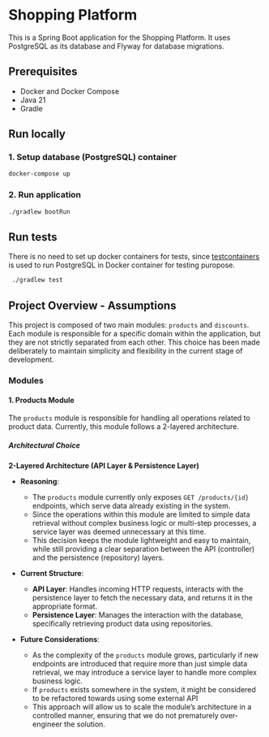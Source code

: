 # Shopping Platform

This is a Spring Boot application for the Shopping Platform. It uses PostgreSQL as its database and Flyway for database
migrations.

## Prerequisites

- Docker and Docker Compose
- Java 21
- Gradle

## Run locally

### 1. Setup database (PostgreSQL) container

```bash
docker-compose up
```

### 2. Run application

```bash
./gradlew bootRun
```

## Run tests

There is no need to set up docker containers for tests,
since [testcontainers](https://testcontainers.com/) is used to run PostgreSQL in Docker container for testing puropose.

```bash
 ./gradlew test
 ```

## Project Overview - Assumptions

This project is composed of two main modules: `products` and `discounts`. Each module is responsible for a specific
domain within the application, but they are not strictly separated from each other. This choice has been made
deliberately to maintain simplicity and flexibility in the current stage of development.

### Modules

#### 1. Products Module

The `products` module is responsible for handling all operations related to product data. Currently, this module follows
a 2-layered architecture.

##### Architectural Choice

**2-Layered Architecture (API Layer & Persistence Layer)**

- **Reasoning**:
    - The `products` module currently only exposes `GET /products/{id}` endpoints, which serve data already existing in
      the system.
    - Since the operations within this module are limited to simple data retrieval without complex business logic or
      multi-step processes, a service layer was deemed unnecessary at this time.
    - This decision keeps the module lightweight and easy to maintain, while still providing a clear separation between
      the API (controller) and the persistence (repository) layers.

- **Current Structure**:
    - **API Layer**: Handles incoming HTTP requests, interacts with the persistence layer to fetch the necessary data,
      and returns it in the appropriate format.
    - **Persistence Layer**: Manages the interaction with the database, specifically retrieving product data using
      repositories.

- **Future Considerations**:
    - As the complexity of the `products` module grows, particularly if new endpoints are introduced that require more
      than just simple data retrieval, we may introduce a service layer to handle more complex business logic.
    - If `products` exists somewhere in the system, it might be considered to be refactored towards using some external
      API
    - This approach will allow us to scale the module’s architecture in a controlled manner, ensuring that we do not
      prematurely over-engineer the solution.

